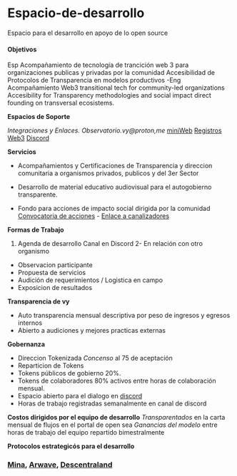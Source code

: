 # Espacio-de-desarrollo
Espacio para el desarrollo en apoyo de lo open source
#### Objetivos
Esp
Acompañamiento de tecnología de trancición web 3 para organizaciones publicas y privadas por la comunidad 
Accesibilidad de Protocolos de Transparencia en modelos productivos
-Eng
Acompañamiento Web3 transitional tech for community-led organizations
Accesibility for Transparency methodologies and social impact direct founding on transversal ecosistems.

**Espacios de Soporte**

_Integraciones y Enlaces. Observatorio.vy@proton,me_
[miniWeb](https://linktr.ee/vy.oi)
[Registros Web3](https://opensea.io/Vy-OI)
[Discord](https://discord.gg/2vJ8uJfdcB) 

**Servicios**

- Acompañamientos y Certificaciones de Transparencia y direccion comunitaria a organismos privados, publicos y del 3er Sector

- Desarrollo de material educativo audiovisual para el autogobierno transparente.

- Fondo para acciones de impacto social dirigida por la comunidad  
[Convocatoria de acciones](https://docs.google.com/forms/d/e/1FAIpQLScBByosLjByVsFJjXGSJ0cuxRjFJlLg3kdOOFoBiQaEV5OY0w/viewform) - [Enlace a canalizadores](Espacio-de-enlace-a-nuevos-canalizadores-enconstrucción.com)



**Formas de Trabajo**

1. Agenda de desarrollo Canal en Discord
2- En relación con otro organismo
- Observacion participante 
- Propuesta de servicios
- Audición de requerimientos / Logistica en campo
- Exposicion de resultados


**Transparencia de vy**

- Auto transparencia mensual descriptiva por peso de ingresos y egresos internos
- Abierto a audiciones y mejores practicas externas

**Gobernanza**

- Direccion Tokenizada _Concenso_ al 75 de aceptación
- Reparticion de Tokens
- Tokens públicos de gobierno 20%. 
- Tokens de colaboradores 80% activos entre horas de colaboración mensual.
- Espacio abierto para el dialogo en [discord](https://discord.gg/2vJ8uJfdcB)
- Horas de trabajo registradas semanalmente en canal de discord


**Costos dirigidos por el equipo de desarrollo** 
_Transparentados_ en la carta mensual de flujos en el portal de open sea
_Ganancias del modelo_ entre horas de trabajo del equipo repartido bimestralmente

  
**Protocolos estrategicós para el desarrollo**
### [Mina](https://minaprotocol.com/), [Arwave](https://www.arweave.org/), [Descentraland](https://decentraland.org/) 


